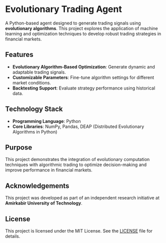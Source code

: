 # Evolutionary Trading Agent  

A Python-based agent designed to generate trading signals using **evolutionary algorithms**. This project explores the application of machine learning and optimization techniques to develop robust trading strategies in financial markets.  

## Features  
- **Evolutionary Algorithm-Based Optimization**: Generate dynamic and adaptable trading signals.  
- **Customizable Parameters**: Fine-tune algorithm settings for different market conditions.  
- **Backtesting Support**: Evaluate strategy performance using historical data.  

## Technology Stack  
- **Programming Language**: Python  
- **Core Libraries**: NumPy, Pandas, DEAP (Distributed Evolutionary Algorithms in Python)  

## Purpose  
This project demonstrates the integration of evolutionary computation techniques with algorithmic trading to optimize decision-making and improve performance in financial markets.

## Acknowledgements  
This project was developed as part of an independent research initiative at **Amirkabir University of Technology**.  

## License  
This project is licensed under the MIT License. See the [LICENSE](LICENSE) file for details.  
